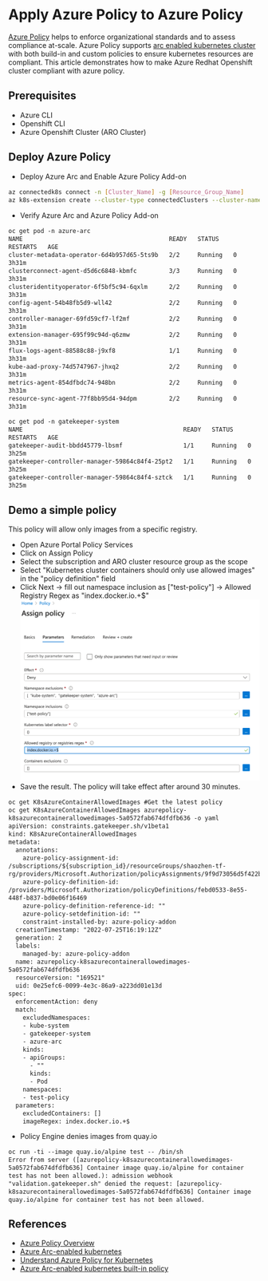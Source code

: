 # Apply Azure Policy to Azure Policy

[Azure Policy](https://docs.microsoft.com/en-us/azure/governance/policy/overview) helps to enforce organizational standards and to assess compliance at-scale. Azure Policy supports [arc enabled kubernetes cluster](https://docs.microsoft.com/en-us/azure/azure-arc/kubernetes/overview) with both build-in and custom policies to ensure kubernetes resources are compliant. This article demonstrates how to make Azure Redhat Openshift cluster compliant with azure policy. 

## Prerequisites

* Azure CLI
* Openshift CLI
* Azure Openshift Cluster (ARO Cluster)

## Deploy Azure Policy


* Deploy Azure Arc and Enable Azure Policy Add-on

```bash
az connectedk8s connect -n [Cluster_Name] -g [Resource_Group_Name]
az k8s-extension create --cluster-type connectedClusters --cluster-name [Cluster_Name] --resource-group [Resource_Group_Name] --extension-type Microsoft.PolicyInsights --name azurepolicy
```

* Verify Azure Arc and Azure Policy Add-on

```
oc get pod -n azure-arc
NAME                                         READY   STATUS    RESTARTS   AGE
cluster-metadata-operator-6d4b957d65-5ts9b   2/2     Running   0          3h31m
clusterconnect-agent-d5d6c6848-kbmfc         3/3     Running   0          3h31m
clusteridentityoperator-6f5bf5c94-6qxlm      2/2     Running   0          3h31m
config-agent-54b48fb5d9-wll42                2/2     Running   0          3h31m
controller-manager-69fd59cf7-lf2mf           2/2     Running   0          3h31m
extension-manager-695f99c94d-q6zmw           2/2     Running   0          3h31m
flux-logs-agent-88588c88-j9xf8               1/1     Running   0          3h31m
kube-aad-proxy-74d5747967-jhxq2              2/2     Running   0          3h31m
metrics-agent-854dfbdc74-948bn               2/2     Running   0          3h31m
resource-sync-agent-77f8bb95d4-94dpm         2/2     Running   0          3h31m
```

```
oc get pod -n gatekeeper-system
NAME                                             READY   STATUS    RESTARTS   AGE
gatekeeper-audit-bbdd45779-lbsmf                 1/1     Running   0          3h25m
gatekeeper-controller-manager-59864c84f4-25pt2   1/1     Running   0          3h25m
gatekeeper-controller-manager-59864c84f4-sztck   1/1     Running   0          3h25m
```

## Demo a simple policy

This policy will allow only images from a specific registry. 

* Open Azure Portal Policy Services
* Click on Assign Policy
* Select the subscription and ARO cluster resource group as the scope
* Select "Kubernetes cluster containers should only use allowed images" in the "policy definition" field
* Click Next -> fill out namespace inclusion as ["test-policy"] -> Allowed Registry Regex as "index.docker.io.+$"
![policy_assignment](./images/policy_assignment.png)
* Save the result. The policy will take effect after around 30 minutes. 

```
oc get K8sAzureContainerAllowedImages #Get the latest policy
oc get K8sAzureContainerAllowedImages azurepolicy-k8sazurecontainerallowedimages-5a0572fab674dfdfb636 -o yaml
apiVersion: constraints.gatekeeper.sh/v1beta1
kind: K8sAzureContainerAllowedImages
metadata:
  annotations:
    azure-policy-assignment-id: /subscriptions/${subscription_id}/resourceGroups/shaozhen-tf-rg/providers/Microsoft.Authorization/policyAssignments/9f9d73056d5f422bb3bbbc5f
    azure-policy-definition-id: /providers/Microsoft.Authorization/policyDefinitions/febd0533-8e55-448f-b837-bd0e06f16469
    azure-policy-definition-reference-id: ""
    azure-policy-setdefinition-id: ""
    constraint-installed-by: azure-policy-addon
  creationTimestamp: "2022-07-25T16:19:12Z"
  generation: 2
  labels:
    managed-by: azure-policy-addon
  name: azurepolicy-k8sazurecontainerallowedimages-5a0572fab674dfdfb636
  resourceVersion: "169521"
  uid: 0e25efc6-0099-4e3c-86a9-a223dd01e13d
spec:
  enforcementAction: deny
  match:
    excludedNamespaces:
    - kube-system
    - gatekeeper-system
    - azure-arc
    kinds:
    - apiGroups:
      - ""
      kinds:
      - Pod
    namespaces:
    - test-policy
  parameters:
    excludedContainers: []
    imageRegex: index.docker.io.+$
```
* Policy Engine denies images from quay.io

```
oc run -ti --image quay.io/alpine test -- /bin/sh
Error from server ([azurepolicy-k8sazurecontainerallowedimages-5a0572fab674dfdfb636] Container image quay.io/alpine for container test has not been allowed.): admission webhook "validation.gatekeeper.sh" denied the request: [azurepolicy-k8sazurecontainerallowedimages-5a0572fab674dfdfb636] Container image quay.io/alpine for container test has not been allowed.
```

## References

* [Azure Policy Overview](https://docs.microsoft.com/en-us/azure/governance/policy/overview)
* [Azure Arc-enabled kubernetes](https://docs.microsoft.com/en-us/azure/azure-arc/kubernetes/overview)
* [Understand Azure Policy for Kubernetes](https://docs.microsoft.com/en-us/azure/governance/policy/concepts/policy-for-kubernetes)
* [Azure Arc-enabled kubernetes built-in policy](https://docs.microsoft.com/en-us/azure/azure-arc/kubernetes/policy-reference)


